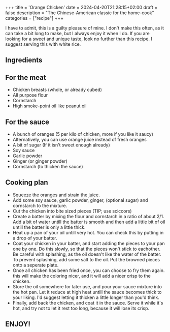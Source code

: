 +++
title = 'Orange Chicken'
date = 2024-04-20T21:28:15+02:00
draft = false
description = "The Chinese-American classic for the home-cook"
categories = ["recipe"]
+++

I have to admit, this is a guilty pleasure of mine. I don't make this often, as it can take a bit long to make, but I always enjoy it when I do. If you are looking for a sweet and unique taste, look no further than this recipe. I suggest serving this with white rice. 

## Ingredients

## For the meat
- Chicken breasts (whole, or already cubed)
- All purpose flour
- Cornstarch
- High smoke-point oil like peanut oil

## For the sauce
- A bunch of oranges (5 per kilo of chicken, more if you like it saucy)
- Alternatively, you can use orange juice instead of fresh oranges
- A bit of sugar (If it isn't sweet enough already)
- Soy sauce
- Garlic powder
- Ginger (or ginger powder)
- Cornstarch (to thicken the sauce)

## Cooking plan

- Squeeze the oranges and strain the juice. 
- Add some soy sauce, garlic powder, ginger, (optional sugar) and cornstarch to the mixture. 
- Cut the chicken into bite sized pieces (TIP; use sciccors)
- Create a batter by mixing the flour and cornstarch in a ratio of about 2/1. Add a bit of water untill the batter is smooth and then add a little bit of oil untill the batter is only a little thick. 
- Heat up a pan of your oil untill very hot. You can check this by putting in a drop of your batter. 
- Coat your chicken in your batter, and start adding the pieces to your pan one by one. Do this slowly, so that the pieces won't stick to eachother. Be careful with splashing, as the oil doesn't like the water of the batter. To prevent splashing, add some salt to the oil. Put the browned pieces onto a seperate plate. 
- Once all chicken has been fried once, you can choose to fry them again. this will make the coloring nicer, and it will add a nicer crisp to the chicken.
- Store the oil somewhere for later use, and pour your sauce mixture into the hot pan. Let it reduce at high heat untill the sauce becomes thick to your liking. I'd suggest letting it thicken a little longer than you'd think. 
- Finally, add back the chicken, and coat it in the sauce. Serve it while it's hot, and try not to let it rest too long, because it will lose its crisp. 

## ENJOY!

